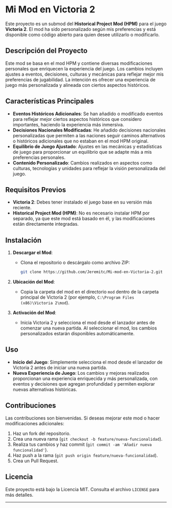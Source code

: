 # Mi Mod en Victoria 2

Este proyecto es un submod del **Historical Project Mod (HPM)** para el juego **Victoria 2**. El mod ha sido personalizado según mis preferencias y está disponible como código abierto para quien desee utilizarlo o modificarlo.

## Descripción del Proyecto

Este mod se basa en el mod HPM y contiene diversas modificaciones personales que enriquecen la experiencia del juego. Los cambios incluyen ajustes a eventos, decisiones, culturas y mecánicas para reflejar mejor mis preferencias de jugabilidad. La intención es ofrecer una experiencia de juego más personalizada y alineada con ciertos aspectos históricos.

## Características Principales

- **Eventos Históricos Adicionales**: Se han añadido o modificado eventos para reflejar mejor ciertos aspectos históricos que considero importantes, haciendo la experiencia más inmersiva.
- **Decisiones Nacionales Modificadas**: He añadido decisiones nacionales personalizadas que permiten a las naciones seguir caminos alternativos o históricos adicionales que no estaban en el mod HPM original.
- **Equilibrio de Juego Ajustado**: Ajustes en las mecánicas y estadísticas de juego para proporcionar un equilibrio que se adapte más a mis preferencias personales.
- **Contenido Personalizado**: Cambios realizados en aspectos como culturas, tecnologías y unidades para reflejar la visión personalizada del juego.

## Requisitos Previos

- **Victoria 2**: Debes tener instalado el juego base en su versión más reciente.
- **Historical Project Mod (HPM)**: No es necesario instalar HPM por separado, ya que este mod está basado en él, y las modificaciones están directamente integradas.

## Instalación

1. **Descargar el Mod**:
   - Clona el repositorio o descárgalo como archivo ZIP:
     ```bash
     git clone https://github.com/Jeremitc/Mi-mod-en-Victoria-2.git
     ```

2. **Ubicación del Mod**:
   - Copia la carpeta del mod en el directorio `mod` dentro de la carpeta principal de Victoria 2 (por ejemplo, `C:\Program Files (x86)\Victoria 2\mod`).

3. **Activación del Mod**:
   - Inicia Victoria 2 y selecciona el mod desde el lanzador antes de comenzar una nueva partida. Al seleccionar el mod, los cambios personalizados estarán disponibles automáticamente.

## Uso

- **Inicio del Juego**: Simplemente selecciona el mod desde el lanzador de Victoria 2 antes de iniciar una nueva partida.
- **Nueva Experiencia de Juego**: Los cambios y mejoras realizados proporcionan una experiencia enriquecida y más personalizada, con eventos y decisiones que agregan profundidad y permiten explorar nuevas alternativas históricas.

## Contribuciones

Las contribuciones son bienvenidas. Si deseas mejorar este mod o hacer modificaciones adicionales:

1. Haz un fork del repositorio.
2. Crea una nueva rama (`git checkout -b feature/nueva-funcionalidad`).
3. Realiza tus cambios y haz commit (`git commit -am 'Añadir nueva funcionalidad'`).
4. Haz push a la rama (`git push origin feature/nueva-funcionalidad`).
5. Crea un Pull Request.

## Licencia

Este proyecto está bajo la Licencia MIT. Consulta el archivo `LICENSE` para más detalles.

---
